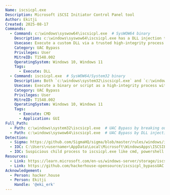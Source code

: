 ```yaml
---
Name: iscsicpl.exe
Description: Microsoft iSCSI Initiator Control Panel tool
Author: Ekitji
Created: 2025-08-17
Commands:
  - Command: c:\windows\syswow64\iscsicpl.exe  # SysWOW64 binary
    Description: c:\windows\syswow64\iscsicpl.exe has a DLL injection through `C:\Users\<username>\AppData\Local\Microsoft\WindowsApps\ISCSIEXE.dll`, resulting in UAC bypass.
    Usecase: Execute a custom DLL via a trusted high-integrity process without a UAC prompt.
    Category: UAC Bypass
    Privileges: User
    MitreID: T1548.002
    OperatingSystem: Windows 10, Windows 11
    Tags:
      - Execute: DLL
  - Command: iscsicpl.exe  # SysWOW64/System32 binary
    Description: Both `c:\windows\system32\iscsicpl.exe` and `c:\windows\system64\iscsicpl.exe` have UAC bypass through launching iscicpl.exe, then navigating into the Configuration tab, clicking Report, then launching your custom command.
    Usecase: Execute a binary or script as a high-integrity process without a UAC prompt.
    Category: UAC Bypass
    Privileges: User
    MitreID: T1548.002
    OperatingSystem: Windows 10, Windows 11
    Tags:
      - Execute: CMD
      - Application: GUI
Full_Path:
  - Path: c:\windows\system32\iscsicpl.exe  # UAC Bypass by breaking out from application
  - Path: c:\windows\syswow64\iscsicpl.exe  # UAC Bypass by DLL injection and breakout from application
Detection:
  - Sigma: https://github.com/SigmaHQ/sigma/blob/master/rules/windows/image_load/image_load_uac_bypass_iscsicpl.yml
  - IOC: C:\Users\<username>\AppData\Local\Microsoft\WindowsApps\ISCSIEXE.dll
  - IOC: Suspicious child process to iscsicpl.exe like cmd, powershell etc.
Resources:
  - Link: https://learn.microsoft.com/en-us/windows-server/storage/iscsi/iscsi-initiator-portal
  - Link: https://github.com/hackerhouse-opensource/iscsicpl_bypassUAC
Acknowledgement:
  - Person: hacker.house
  - Person: Ekitji
    Handle: '@eki_erk'
---
```

